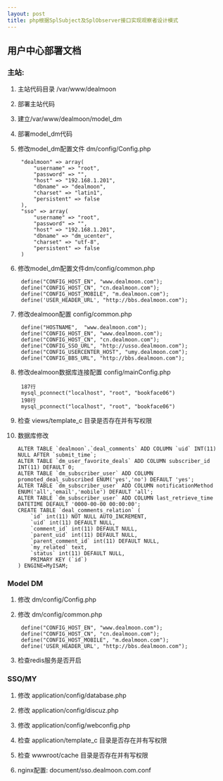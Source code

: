 ```yaml
---
layout: post
title: php根据SplSubject及SplObserver接口实现观察者设计模式
---
```


## 用户中心部署文档

### 主站:

1. 主站代码目录 /var/www/dealmoon

2. 部署主站代码

3. 建立/var/www/dealmoon/model_dm

4. 部署model_dm代码

5. 修改model_dm配置文件 dm/config/Config.php

		"dealmoon" => array(
			"username" => "root",
			"password" => "",
			"host" => "192.168.1.201",
			"dbname" => "dealmoon",
			"charset" => "latin1",
			"persistent" => false
		),
		"sso" => array(
			"username" => "root",
			"password" => "",
			"host" => "192.168.1.201",
			"dbname" => "dm_ucenter",
			"charset" => "utf-8",
			"persistent" => false
		)

6. 修改model_dm配置文件dm/config/common.php

		define("CONFIG_HOST_EN", "www.dealmoon.com");
		define("CONFIG_HOST_CN", "cn.dealmoon.com");
		define("CONFIG_HOST_MOBILE", "m.dealmoon.com");
		define('USER_HEADER_URL', "http://bbs.dealmoon.com");

7. 修改dealmoon配置 config/common.php

		define("HOSTNAME",  "www.dealmoon.com");
		define("CONFIG_HOST_EN", "www.dealmoon.com");
		define("CONFIG_HOST_CN", "cn.dealmoon.com");
		define("CONFIG_SSO_URL", "http://usso.dealmoon.com");
		define("CONFIG_USERCENTER_HOST", "umy.dealmoon.com");
		define("CONFIG_BBS_URL", "http://bbs.dealmoon.com");


8. 修改dealmoon数据库连接配置  config/mainConfig.php
		
		187行
		mysql_pconnect("localhost", "root", "bookface06")
		198行
		mysql_pconnect("localhost", "root", "bookface06")

9. 检查 views/template_c 目录是否存在并有写权限

10. 数据库修改

		ALTER TABLE `dealmoon`.`deal_comments` ADD COLUMN `uid` INT(11) NULL AFTER `submit_time`; 
		ALTER TABLE `dm_user_favorite_deals` ADD COLUMN subscriber_id INT(11) DEFAULT 0;
		ALTER TABLE `dm_subscriber_user` ADD COLUMN promoted_deal_subscribed ENUM('yes','no') DEFAULT 'yes';
		ALTER TABLE `dm_subscriber_user` ADD COLUMN notificationMethod ENUM('all','email','mobile') DEFAULT 'all';
		ALTER TABLE `dm_subscriber_user` ADD COLUMN last_retrieve_time DATETIME DEFAULT '0000-00-00 00:00:00';
		CREATE TABLE `deal_comments_relation` (
  			`id` int(11) NOT NULL AUTO_INCREMENT,
 			`uid` int(11) DEFAULT NULL,
  			`comment_id` int(11) DEFAULT NULL,
 			`parent_uid` int(11) DEFAULT NULL,
  			`parent_comment_id` int(11) DEFAULT NULL,
  			`my_related` text,
  			`status` int(11) DEFAULT NULL,
 			PRIMARY KEY (`id`)
		) ENGINE=MyISAM;


### Model DM

1. 修改 dm/config/Config.php

2. 修改 dm/config/common.php

		define("CONFIG_HOST_EN", "www.dealmoon.com");
		define("CONFIG_HOST_CN", "cn.dealmoon.com");
		define("CONFIG_HOST_MOBILE", "m.dealmoon.com");
		define('USER_HEADER_URL', "http://bbs.dealmoon.com");

3. 检查redis服务是否开启

### SSO/MY

1. 修改 application/config/database.php

2. 修改 application/config/discuz.php

3. 修改 application/config/webconfig.php

4. 检查 application/template_c 目录是否存在并有写权限

5. 检查 wwwroot/cache 目录是否存在并有写权限

6. nginx配置: document/sso.dealmoon.com.conf